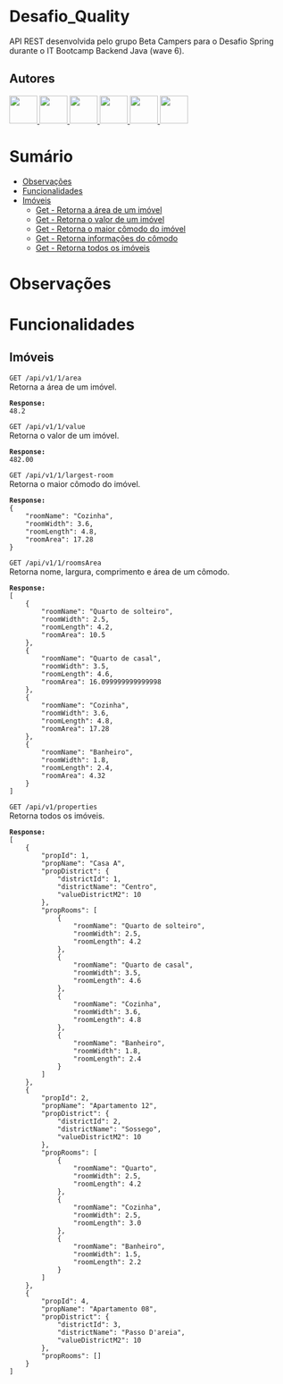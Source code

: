 # Desafio_Quality
API REST desenvolvida pelo grupo Beta Campers para o Desafio Spring durante o IT Bootcamp Backend Java (wave 6). 

## Autores
<a href="https://github.com/vfreitasmeli">
  <img src="https://avatars.githubusercontent.com/u/107959338?s=50&v=4" style="width: 50px">
</a>
<a href="https://github.com/brunavottri">
  <img src="https://avatars.githubusercontent.com/u/108009877?s=120&v=4" style="width: 50px">
</a>
<a href="https://github.com/pealmeida-meli">
  <img src="https://avatars.githubusercontent.com/u/108008922?s=120&v=4" style="width: 50px">
</a>
<a href="https://github.com/thiagosordiMELI">
  <img src="https://avatars.githubusercontent.com/u/108008559?s=120&v=4" style="width: 50px">
</a>
<a href="https://github.com/bdonadel">
  <img src="https://avatars.githubusercontent.com/u/108012641?s=120&v=4" style="width: 50px">
</a>
<a href="https://github.com/felipeticiani-meli">
  <img src="https://avatars.githubusercontent.com/u/108010964?s=120&v=4" style="width: 50px">
</a>

# Sumário

- [Observações](#observações)
- [Funcionalidades](#funcionalidades)
- [Imóveis](#imoveis)
  - [Get - Retorna a área de um imóvel](#propertyArea)
  - [Get - Retorna o valor de um imóvel](#propertyValue)
  - [Get - Retorna o maior cômodo do imóvel](#biggestRoom)
  - [Get - Retorna informações do cômodo](#roomInfo)
  - [Get - Retorna todos os imóveis](#allProperties)
# Observações

# Funcionalidades

## Imóveis

`GET /api/v1/1/area` <br name="propertyArea">
Retorna a área de um imóvel.
<pre><code><b>Response:</b>
48.2
</code></pre>

`GET /api/v1/1/value` <br name="propertyValue">
Retorna o valor de um imóvel.
<pre><code><b>Response:</b>
482.00
</code></pre>

`GET /api/v1/1/largest-room` <br name="biggestRoom">
Retorna o maior cômodo do imóvel.
<pre><code><b>Response:</b>
{
    "roomName": "Cozinha",
    "roomWidth": 3.6,
    "roomLength": 4.8,
    "roomArea": 17.28
}
</code></pre>

`GET /api/v1/1/roomsArea` <br name="roomInfo">
Retorna nome, largura, comprimento e área de um cômodo.
<pre><code><b>Response:</b>
[
    {
        "roomName": "Quarto de solteiro",
        "roomWidth": 2.5,
        "roomLength": 4.2,
        "roomArea": 10.5
    },
    {
        "roomName": "Quarto de casal",
        "roomWidth": 3.5,
        "roomLength": 4.6,
        "roomArea": 16.099999999999998
    },
    {
        "roomName": "Cozinha",
        "roomWidth": 3.6,
        "roomLength": 4.8,
        "roomArea": 17.28
    },
    {
        "roomName": "Banheiro",
        "roomWidth": 1.8,
        "roomLength": 2.4,
        "roomArea": 4.32
    }
]
</code></pre>

`GET /api/v1/properties` <br name="allProperties">
Retorna todos os imóveis.
<pre><code><b>Response:</b>
[
    {
        "propId": 1,
        "propName": "Casa A",
        "propDistrict": {
            "districtId": 1,
            "districtName": "Centro",
            "valueDistrictM2": 10
        },
        "propRooms": [
            {
                "roomName": "Quarto de solteiro",
                "roomWidth": 2.5,
                "roomLength": 4.2
            },
            {
                "roomName": "Quarto de casal",
                "roomWidth": 3.5,
                "roomLength": 4.6
            },
            {
                "roomName": "Cozinha",
                "roomWidth": 3.6,
                "roomLength": 4.8
            },
            {
                "roomName": "Banheiro",
                "roomWidth": 1.8,
                "roomLength": 2.4
            }
        ]
    },
    {
        "propId": 2,
        "propName": "Apartamento 12",
        "propDistrict": {
            "districtId": 2,
            "districtName": "Sossego",
            "valueDistrictM2": 10
        },
        "propRooms": [
            {
                "roomName": "Quarto",
                "roomWidth": 2.5,
                "roomLength": 4.2
            },
            {
                "roomName": "Cozinha",
                "roomWidth": 2.5,
                "roomLength": 3.0
            },
            {
                "roomName": "Banheiro",
                "roomWidth": 1.5,
                "roomLength": 2.2
            }
        ]
    },
    {
        "propId": 4,
        "propName": "Apartamento 08",
        "propDistrict": {
            "districtId": 3,
            "districtName": "Passo D'areia",
            "valueDistrictM2": 10
        },
        "propRooms": []
    }
]
</code></pre>

